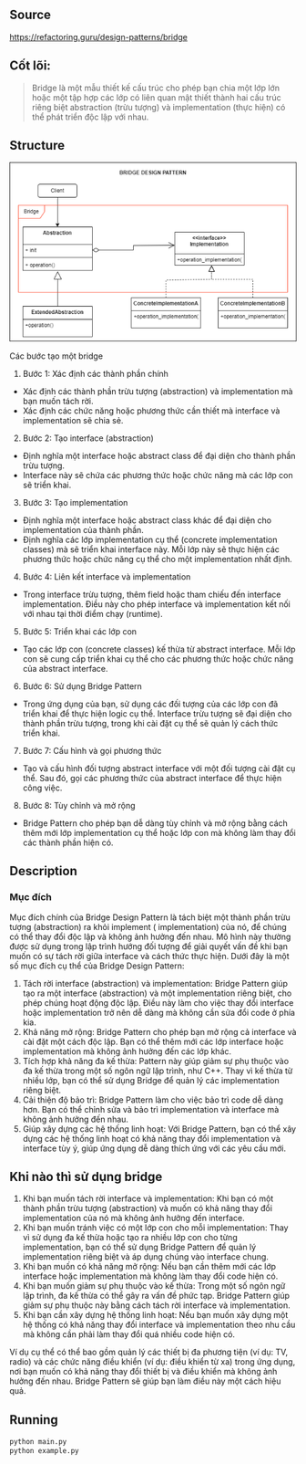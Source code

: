 ## Source

https://refactoring.guru/design-patterns/bridge

## Cốt lõi:

> Bridge là một mẫu thiết kế cấu trúc cho phép bạn chia một lớp lớn hoặc một tập hợp các lớp có liên quan mật thiết
> thành hai cấu trúc riêng biệt abstraction (trừu tượng) và implementation (thực hiện) có thể phát triển độc lập với
> nhau.

## Structure

![alt tag](bridge.png)

Các bước tạo một bridge

1. Bước 1: Xác định các thành phần chính

- Xác định các thành phần trừu tượng (abstraction) và implementation mà bạn muốn tách rời.
- Xác định các chức năng hoặc phương thức cần thiết mà interface và implementation sẽ chia sẻ.

2. Bước 2: Tạo interface (abstraction)

- Định nghĩa một interface hoặc abstract class để đại diện cho thành phần trừu tượng.
- Interface này sẽ chứa các phương thức hoặc chức năng mà các lớp con sẽ triển khai.

3. Bước 3: Tạo implementation

- Định nghĩa một interface hoặc abstract class khác để đại diện cho implementation của thành phần.
- Định nghĩa các lớp implementation cụ thể (concrete implementation classes) mà sẽ triển khai interface này. Mỗi lớp này
  sẽ thực hiện các phương thức hoặc chức năng cụ thể cho một implementation nhất định.

4. Bước 4: Liên kết interface và implementation

- Trong interface trừu tượng, thêm field hoặc tham chiếu đến interface implementation. Điều này cho phép interface
  và implementation kết nối với nhau tại thời điểm chạy (runtime).

5. Bước 5: Triển khai các lớp con

- Tạo các lớp con (concrete classes) kế thừa từ abstract interface. Mỗi lớp con sẽ cung cấp triển khai cụ thể cho các
  phương thức hoặc chức năng của abstract interface.

6. Bước 6: Sử dụng Bridge Pattern

- Trong ứng dụng của bạn, sử dụng các đối tượng của các lớp con đã triển khai để thực hiện logic cụ thể. Interface trừu
  tượng sẽ đại diện cho thành phần trừu tượng, trong khi cài đặt cụ thể sẽ quản lý cách thức triển khai.

7. Bước 7: Cấu hình và gọi phương thức

- Tạo và cấu hình đối tượng abstract interface với một đối tượng cài đặt cụ thể. Sau đó, gọi các phương thức của
  abstract interface để thực hiện công việc.

8. Bước 8: Tùy chỉnh và mở rộng

- Bridge Pattern cho phép bạn dễ dàng tùy chỉnh và mở rộng bằng cách thêm mới lớp implementation cụ thể hoặc lớp con mà
  không làm thay đổi các thành phần hiện có.

## Description

### Mục đích

Mục đích chính của Bridge Design Pattern là tách biệt một thành phần trừu tượng (abstraction) ra khỏi implement (
implementation) của nó, để chúng có thể thay đổi độc lập và không ảnh hưởng đến nhau. Mô hình này thường được sử dụng
trong lập trình hướng đối tượng để giải quyết vấn đề khi bạn muốn có sự tách rời giữa interface và cách thức thực hiện.
Dưới đây là một số mục đích cụ thể của Bridge Design Pattern:

1. Tách rời interface (abstraction) và implementation: Bridge Pattern giúp tạo ra một interface (abstraction) và một
   implementation riêng biệt, cho phép chúng hoạt động độc lập. Điều này làm cho việc thay đổi interface hoặc
   implementation trở nên dễ dàng mà không cần sửa đổi code ở phía kia.
2. Khả năng mở rộng: Bridge Pattern cho phép bạn mở rộng cả interface và cài đặt một cách độc lập. Bạn có thể thêm mới
   các lớp interface hoặc implementation mà không ảnh hưởng đến các lớp khác.
3. Tích hợp khả năng đa kế thừa: Pattern này giúp giảm sự phụ thuộc vào đa kế thừa trong một số ngôn ngữ lập trình, như
   C++. Thay vì kế thừa từ nhiều lớp, bạn có thể sử dụng Bridge để quản lý các implementation riêng biệt.
4. Cải thiện độ bảo trì: Bridge Pattern làm cho việc bảo trì code dễ dàng hơn. Bạn có thể chỉnh sửa và bảo trì
   implementation và interface mà không ảnh hưởng đến nhau.
5. Giúp xây dựng các hệ thống linh hoạt: Với Bridge Pattern, bạn có thể xây dựng các hệ thống linh hoạt có khả năng thay
   đổi implementation và interface tùy ý, giúp ứng dụng dễ dàng thích ứng với các yêu cầu mới.

## Khi nào thì sử dụng bridge

1. Khi bạn muốn tách rời interface và implementation: Khi bạn có một thành phần trừu tượng (abstraction) và muốn có khả
   năng thay đổi implementation của nó mà không ảnh hưởng đến interface.
2. Khi bạn muốn tránh việc có một lớp con cho mỗi implementation: Thay vì sử dụng đa kế thừa hoặc tạo ra nhiều lớp con
   cho từng implementation, bạn có thể sử dụng Bridge Pattern để quản lý implementation riêng biệt và áp dụng chúng vào
   interface chung.
3. Khi bạn muốn có khả năng mở rộng: Nếu bạn cần thêm mới các lớp interface hoặc implementation mà không làm thay đổi
   code hiện có.
4. Khi bạn muốn giảm sự phụ thuộc vào kế thừa: Trong một số ngôn ngữ lập trình, đa kế thừa có thể gây ra vấn đề phức
   tạp. Bridge Pattern giúp giảm sự phụ thuộc này bằng cách tách rời interface và implementation.
5. Khi bạn cần xây dựng hệ thống linh hoạt: Nếu bạn muốn xây dựng một hệ thống có khả năng thay đổi interface và
   implementation theo nhu cầu mà không cần phải làm thay đổi quá nhiều code hiện có.

Ví dụ cụ thể có thể bao gồm quản lý các thiết bị đa phương tiện (ví dụ: TV, radio) và các chức năng điều khiển (ví dụ:
điều khiển từ xa) trong ứng dụng, nơi bạn muốn có khả năng thay đổi thiết bị và điều khiển mà không ảnh hưởng đến nhau.
Bridge Pattern sẽ giúp bạn làm điều này một cách hiệu quả.

## Running

```
python main.py
python example.py
```